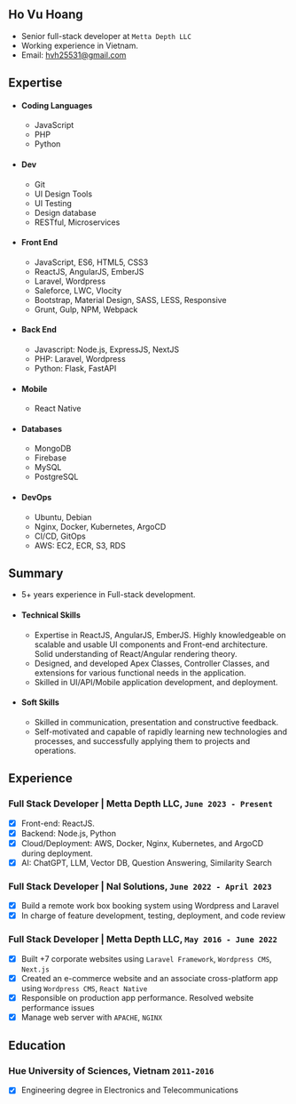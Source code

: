 ## Ho Vu Hoang

* Senior full-stack developer at `Metta Depth LLC`
* Working experience in Vietnam.
* Email: [hvh25531@gmail.com](mailto:hvh25531@gmail.com)

## Expertise

* #### Coding Languages
	* JavaScript
	* PHP
 	* Python	

* #### Dev
	* Git
	* UI Design Tools
 	* UI Testing
 	* Design database
 	* RESTful, Microservices

* #### Front End
	* JavaScript, ES6, HTML5, CSS3
	* ReactJS, AngularJS, EmberJS
  	* Laravel, Wordpress
  	* Saleforce, LWC, Vlocity
  	* Bootstrap, Material Design, SASS, LESS, Responsive
  	* Grunt, Gulp, NPM, Webpack
	
* #### Back End
	* Javascript: Node.js, ExpressJS, NextJS
 	* PHP: Laravel, Wordpress
 	* Python: Flask, FastAPI
 
* #### Mobile
	* React Native

* #### Databases
	* MongoDB
 	* Firebase
 	* MySQL
  	* PostgreSQL

* #### DevOps
	* Ubuntu, Debian 
	* Nginx, Docker, Kubernetes, ArgoCD
 	* CI/CD, GitOps
	* AWS: EC2, ECR, S3, RDS

## Summary

* 5+ years experience in Full-stack development.
* #### Technical Skills
    * Expertise in ReactJS, AngularJS, EmberJS. Highly knowledgeable on scalable and usable UI components and Front-end architecture. Solid understanding of React/Angular rendering theory.
    * Designed, and developed Apex Classes, Controller Classes, and extensions for various functional needs in the application.
    * Skilled in UI/API/Mobile application development, and deployment.

* #### Soft Skills
    * Skilled in communication, presentation and constructive feedback.
    * Self-motivated and capable of rapidly learning new technologies and processes, and successfully applying them to projects and operations.

## Experience

### **Full Stack Developer | Metta Depth LLC**, `June 2023 - Present`
- [x] Front-end: ReactJS.
- [x] Backend: Node.js, Python
- [x] Cloud/Deployment: AWS, Docker, Nginx, Kubernetes, and ArgoCD during deployment.
- [x] AI: ChatGPT, LLM, Vector DB, Question Answering, Similarity Search

### **Full Stack Developer | Nal Solutions**, `June 2022 - April 2023`
- [x] Build a remote work box booking system using Wordpress and Laravel
- [x] In charge of feature development, testing, deployment, and code review

### **Full Stack Developer | Metta Depth LLC**, `May 2016 - June 2022`
- [x] Built +7 corporate websites using `Laravel Framework`, `Wordpress CMS`, `Next.js`
- [x] Created an e-commerce website and an associate cross-platform app using `Wordpress CMS`, `React Native`
- [x] Responsible on production app performance. Resolved website performance issues
- [x] Manage web server with `APACHE`, `NGINX`

## Education

### Hue University of Sciences, Vietnam `2011-2016`
- [x] Engineering degree in Electronics and Telecommunications
